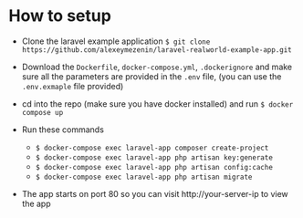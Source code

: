 # How to setup


- Clone the laravel example application
  `$ git clone https://github.com/alexeymezenin/laravel-realworld-example-app.git`

- Download the `Dockerfile`, `docker-compose.yml`, `.dockerignore` and make sure all the parameters are provided in the `.env` file, (you can use the `.env.exmaple` file provided)
- cd into the repo (make sure you have docker installed) and run 
  `$ docker compose up`
- Run these commands 
  - `$ docker-compose exec laravel-app composer create-project`
  - `$ docker-compose exec laravel-app php artisan key:generate` 
  - `$ docker-compose exec laravel-app php artisan config:cache`
  - `$ docker-compose exec laravel-app php artisan migrate`
- The app starts on port 80 so you can visit http://your-server-ip to view the app
